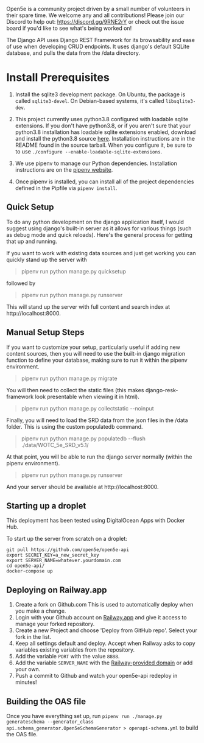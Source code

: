 Open5e is a community project driven by a small number of volunteers in their spare time. We welcome any and all contributions! Please join our Discord to help out: https://discord.gg/9RNE2rY or check out the issue board if you'd like to see what's being worked on!

The Django API uses Django REST Framework for its browsability and ease of use when developing CRUD endpoints.  It uses django's default SQLite database, and pulls the data from the /data directory.

# Install Prerequisites

1.  Install the sqlite3 development package. On Ubuntu, the package is called
    `sqlite3-devel`. On Debian-based systems, it's called `libsqlite3-dev`.

1.  This project currently uses python3.8 configured with loadable sqlite
    extensions. If you don't have python3.8, or if you aren't sure that your
    python3.8 installation has loadable sqlite extensions enabled, download and
    install the python3.8 source
    [here](https://www.python.org/downloads/release/python-3816/). Installation
    instructions are in the README found in the source tarball. When you
    configure it, be sure to to use
    `./configure --enable-loadable-sqlite-extensions`.

1.  We use pipenv to manage our Python dependencies. Installation instructions
    are on the [pipenv website](https://pipenv.readthedocs.io/en/latest/).

1.  Once pipenv is installed, you can install all of the project dependencies
    defined in the Pipfile via `pipenv install`.

## Quick Setup

To do any python development on the django application itself, I would suggest using django's built-in server as it allows for various things (such as debug mode and quick reloads).  Here's the general process for getting that up and running.

If you want to work with existing data sources and just get working you can quickly stand up the server with

> pipenv run python manage.py quicksetup

followed by

> pipenv run python manage.py runserver

This will stand up the server with full content and search index at http://localhost:8000.

## Manual Setup Steps

If you want to customize your setup, particularly useful if adding new content sources, then you will need to use the built-in django migration function to define your database, making sure to run it within the pipenv environment.
> pipenv run python manage.py migrate

You will then need to collect the static files (this makes django-resk-framework look presentable when viewing it in html).
> pipenv run python manage.py collectstatic --noinput

Finally, you will need to load the SRD data from the json files in the /data folder.  This is using the custom populatedb command.
> pipenv run python manage.py populatedb --flush ./data/WOTC_5e_SRD_v5.1/

At that point, you will be able to run the django server normally (within the pipenv environment).
> pipenv run python manage.py runserver

And your server should be available at http://localhost:8000.

## Starting up a droplet

This deployment has been tested using DigitalOcean Apps with Docker Hub.

To start up the server from scratch on a droplet:

```
git pull https://github.com/open5e/open5e-api
export SECRET_KEY=a_new_secret_key
export SERVER_NAME=whatever.yourdomain.com
cd open5e-api/
docker-compose up
```

## Deploying on Railway.app
1. Create a fork on Github.com This is used to automatically deploy when you make a change.
2. Login with your Github account on [Railway.app](https://railway.app) and give it access to manage your forked repository.
3. Create a new Project and choose 'Deploy from GitHub repo'. Select your fork in the list.
4. Keep all settings default and deploy. Accept when Railway asks to copy variables existing variables from the repository.
5. Add the variable `PORT` with the value `8888`.
6. Add the variable `SERVER_NAME` with the [Railway-provided domain](https://docs.railway.app/deploy/exposing-your-app#railway-provided-domain) or add your own. 
7. Push a commit to Github and watch your open5e-api redeploy in minutes!

## Building the OAS file

Once you have everything set up, run `pipenv run ./manage.py generateschema --generator_class api.schema_generator.Open5eSchemaGenerator > openapi-schema.yml` to build the OAS file.
